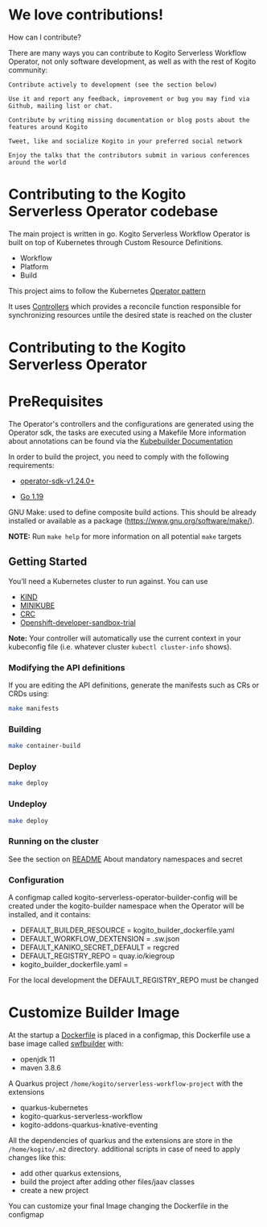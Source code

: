 # We love contributions!

How can I contribute?

There are many ways you can contribute to Kogito Serverless Workflow Operator, not only software development, as well as with the rest of Kogito community:

    Contribute actively to development (see the section below)

    Use it and report any feedback, improvement or bug you may find via Github, mailing list or chat.

    Contribute by writing missing documentation or blog posts about the features around Kogito

    Tweet, like and socialize Kogito in your preferred social network

    Enjoy the talks that the contributors submit in various conferences around the world


# Contributing to the Kogito Serverless Operator codebase

The main project is written in go. 
Kogito Serverless Workflow Operator is built on top of Kubernetes through Custom Resource Definitions.

- Workflow
- Platform
- Build

This project aims to follow the Kubernetes [Operator pattern](https://kubernetes.io/docs/concepts/extend-kubernetes/operator/)

It uses [Controllers](https://kubernetes.io/docs/concepts/architecture/controller/)
which provides a reconcile function responsible for synchronizing resources untile the desired state is reached on the cluster


# Contributing to the Kogito Serverless Operator

# PreRequisites
The Operator's controllers and the configurations are generated using the Operator sdk, the tasks are executed using a Makefile
More information about annotations can be found via the [Kubebuilder Documentation](https://book.kubebuilder.io/introduction.html)

In order to build the project, you need to comply with the following requirements:

- [operator-sdk-v1.24.0+](https://sdk.operatorframework.io/docs/building-operators/golang/installation/)

- [Go 1.19](https://go.dev/dl/)


GNU Make: 
used to define composite build actions. This should be already installed or available as a package (https://www.gnu.org/software/make/).

**NOTE:** Run `make help` for more information on all potential `make` targets

## Getting Started
You’ll need a Kubernetes cluster to run against. You can use 
- [KIND](https://sigs.k8s.io/kind) 
- [MINIKUBE](https://minikube.sigs.k8s.io)  
- [CRC](https://console.redhat.com/openshift/create/local) 
- [Openshift-developer-sandbox-trial](https://www.redhat.com/en/technologies/cloud-computing/openshift/openshift-developer-sandbox-trial)

**Note:** Your controller will automatically use the current context in your kubeconfig file (i.e. whatever cluster `kubectl cluster-info` shows).

### Modifying the API definitions
If you are editing the API definitions, generate the manifests such as CRs or CRDs using:
```sh
make manifests
```

### Building
```sh
make container-build
```

### Deploy
```sh
make deploy
```

### Undeploy
```sh
make deploy
```

### Running on the cluster
See the section on [README](./README.md)
About mandatory namespaces and secret


### Configuration

A configmap called kogito-serverless-operator-builder-config will be created under the kogito-builder namespace when the Operator will be installed, and it contains:

- DEFAULT_BUILDER_RESOURCE = kogito_builder_dockerfile.yaml
- DEFAULT_WORKFLOW_DEXTENSION = .sw.json
- DEFAULT_KANIKO_SECRET_DEFAULT = regcred
- DEFAULT_REGISTRY_REPO = quay.io/kiegroup
- kogito_builder_dockerfile.yaml = <dockerfile content>

For the local development the DEFAULT_REGISTRY_REPO must be changed

# Customize Builder Image
At the startup a [Dockerfile](./config/manager/kogito_builder_dockerfile.yaml) is placed in a configmap, this Dockerfile use a base image called [swfbuilder](https://github.com/kiegroup/kogito-images/tree/master/modules/kogito-swf-builder) with:

- openjdk 11
- maven 3.8.6

A Quarkus project  `/home/kogito/serverless-workflow-project` with the extensions
- quarkus-kubernetes 
- kogito-quarkus-serverless-workflow 
- kogito-addons-quarkus-knative-eventing

All the dependencies of quarkus and the extensions are store in the `/home/kogito/.m2` directory. additional scripts in case of need to apply changes like this: 

- add other quarkus extensions,
- build the project after adding other files/jaav classes
- create a new project

You can customize your final Image changing the Dockerfile in the configmap